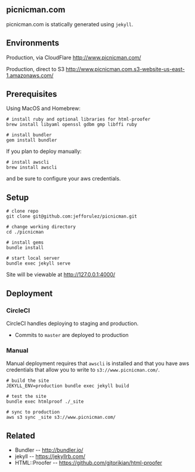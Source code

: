 ## picnicman.com

picnicman.com is statically generated using `jekyll`.

## Environments ##

Production, via CloudFlare
http://www.picnicman.com/

Production, direct to S3
http://www.picnicman.com.s3-website-us-east-1.amazonaws.com/

## Prerequisites ##

Using MacOS and Homebrew:

    # install ruby and optional libraries for html-proofer
    brew install libyaml openssl gdbm gmp libffi ruby

    # install bundler
    gem install bundler

If you plan to deploy manually:

    # install awscli
    brew install awscli

and be sure to configure your aws credentials.

## Setup ##

    # clone repo
    git clone git@github.com:jefforulez/picnicman.git

    # change working directory
    cd ./picnicman

    # install gems
    bundle install

    # start local server
    bundle exec jekyll serve

Site will be viewable at http://127.0.0.1:4000/

## Deployment ##

### CircleCI ###

CircleCI handles deploying to staging and production.

* Commits to `master` are deployed to production

### Manual ###

Manual deployment requires that `awscli` is installed and that you have aws credentials
that allow you to write to `s3://www.picnicman.com/`.

    # build the site
    JEKYLL_ENV=production bundle exec jekyll build

    # test the site
    bundle exec htmlproof ./_site

    # sync to production
    aws s3 sync _site s3://www.picnicman.com/

## Related ##

* Bundler -- http://bundler.io/
* jekyll -- https://jekyllrb.com/
* HTML::Proofer -- https://github.com/gjtorikian/html-proofer

